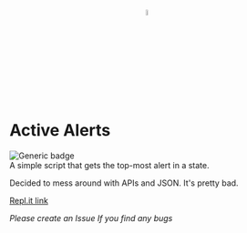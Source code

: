 # <img alt="noaa" src="https://replit.com/cdn-cgi/image/width=1200,quality=80/https://storage.googleapis.com/replit/images/1647014232262_b2e274f36491af8afa991467ced6d964.png" style="display:block;width:5%;margin-left:auto;margin-right:auto;"> Active Alerts
![Generic badge](https://img.shields.io/badge/version-0.1.0-black.svg) \
A simple script that gets the top-most alert in a state.

Decided to mess around with APIs and JSON.
It's pretty bad.

<a href="https://replit.com/@RussianDev/active-alerts?v=1">Repl.it link</a>

*Please create an Issue If you find any bugs*	


	
